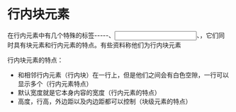 # 行内块元素
 在行内元素中有几个特殊的标签-----<img />、<input/>、<td>，它们同时具有块元素和行内元素的特点。有些资料称他们为行内块元素

 行内块元素的特点：
 - 和相邻行内元素（行内块）在一行上，但是他们之间会有白色空隙，一行可以显示多个（行内元素特点）
 - 默认宽度就是它本身内容的宽度（行内元素的特点）
 - 高度，行高，外边距以及内边距都可以控制（块级元素的特点）